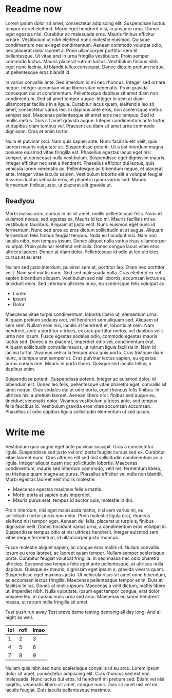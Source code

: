 # Readme now
Lorem ipsum dolor sit amet, consectetur adipiscing elit. Suspendisse luctus tempor ex vel eleifend. Morbi eget hendrerit nisi, in posuere urna. Donec eget egestas nisi. Curabitur ac malesuada eros. Mauris finibus efficitur ornare. Vestibulum ut nibh eleifend nunc molestie euismod. Quisque condimentum nec ex eget condimentum. Aenean commodo volutpat odio, nec placerat dolor laoreet a. Proin ullamcorper porttitor sem et pellentesque. Ut vitae erat in urna fringilla vestibulum. Proin semper commodo luctus. Mauris placerat rutrum luctus. Vestibulum finibus nibh eget nunc lacinia, id blandit tellus consequat. Donec dictum pretium neque, ut pellentesque eros blandit id.

In varius convallis ante. Sed interdum id mi nec rhoncus. Integer sed ornare neque. Integer accumsan vitae libero vitae venenatis. Proin gravida consequat dui ut condimentum. Pellentesque dapibus sit amet diam non condimentum. Sed sit amet tempor augue. Integer in sem at diam ullamcorper facilisis in a ligula. Curabitur lacus quam, eleifend a leo sit amet, consectetur varius leo. In dapibus ante eros, non scelerisque metus semper sed. Maecenas pellentesque sit amet eros nec tempus. Sed id mollis metus. Duis sit amet gravida augue. Integer condimentum ante tortor, et dapibus diam tempus vel. Praesent eu diam sit amet urna commodo dignissim. Cras et enim tortor.

Nulla et pulvinar orci. Nam quis sapien ante. Nunc facilisis elit velit, quis laoreet mauris vulputate ac. Suspendisse potenti. Ut a est interdum magna posuere euismod vitae fringilla est. Phasellus egestas lacus eget nisi semper, at consequat nulla vestibulum. Suspendisse eget dignissim mauris. Integer efficitur nec erat a hendrerit. Phasellus efficitur dui lectus, quis vehicula lorem venenatis ac. Pellentesque ac bibendum neque, et placerat ante. Integer vitae iaculis sapien. Vestibulum lobortis elit a volutpat feugiat. Vivamus luctus vehicula eros, et pharetra quam varius sed. Mauris fermentum finibus justo, ut placerat elit gravida ut.

## Readyou
Morbi massa arcu, cursus in mi sit amet, mollis pellentesque felis. Nunc id euismod neque, sed egestas ex. Mauris id leo mi. Mauris facilisis mi eu vestibulum faucibus. Aliquam at justo velit. Nunc euismod eget nunc id fermentum. Nunc sed eros ac eros dictum sollicitudin et at augue. Aliquam fermentum felis finibus feugiat tempus. Nulla eu tincidunt nisi. Nam non iaculis nibh, non tempus ipsum. Donec aliquet nulla varius risus ullamcorper volutpat. Proin pulvinar eleifend vehicula. Donec congue lacus vitae eros ultrices laoreet. Donec at diam dolor. Pellentesque id odio at leo ultricies cursus et eu erat.

Nullam sed justo interdum, pulvinar sem et, porttitor leo. Etiam nec porttitor velit. Nam sed mattis nunc. Sed sed malesuada nulla. Cras eleifend ex vel sapien bibendum aliquam. Vestibulum sed nisl lobortis, accumsan lectus eu, tincidunt enim. Sed interdum ultricies nunc, eu scelerisque felis volutpat ac.

 - Lorem
 - Ipsum
 - Dolor

 Maecenas vitae turpis condimentum, lobortis libero ut, elementum urna. Aliquam pretium sodales orci, vel hendrerit sem aliquam sed. Aliquam ut sem sem. Nullam eros nisi, iaculis at hendrerit et, lobortis at sem. Nam hendrerit, ante a porttitor ultrices, ex arcu porttitor metus, vel dapibus velit urna non ipsum. Fusce egestas sodales odio, commodo egestas mauris luctus sed. Donec a ex placerat, imperdiet odio vel, condimentum erat. Aliquam sollicitudin convallis mauris, ut rutrum ligula facilisis in. Nam id lacinia tortor. Vivamus vehicula tempor arcu quis porta. Cras tristique diam nunc, a tempus erat semper at. Cras pulvinar lectus sapien, eu egestas purus cursus non. Mauris in porta libero. Quisque sed iaculis tellus, a dapibus enim.
 
 Suspendisse potenti. Suspendisse potenti. Integer ac euismod dolor, id bibendum elit. Donec leo felis, pellentesque vitae pharetra eget, convallis sit amet neque. Cras sodales dui ut odio porta, eget rhoncus felis finibus. In ultrices nisi a pretium laoreet. Aenean libero orci, finibus sed augue eu, tincidunt venenatis dolor. Vivamus vestibulum ultrices ante, sed tempus felis faucibus id. Vestibulum gravida eros vitae accumsan accumsan. Phasellus ut odio dapibus ligula sollicitudin elementum ut sed ipsum.

# Write me

Vestibulum quis augue eget ante pulvinar suscipit. Cras a consectetur ligula. Suspendisse sed justo vel orci porta feugiat cursus sed ex. Curabitur vitae laoreet nunc. Cras ultrices elit sed nisl sollicitudin condimentum ac a ligula. Integer aliquet quam nec sollicitudin lobortis. Maecenas condimentum, mauris sed interdum commodo, velit nisl fermentum libero, eu tristique quam magna ac purus. Phasellus efficitur vel nulla non blandit. Morbi egestas laoreet velit mollis molestie.

 - Maecenas egestas maximus felis a mattis. 
 - Morbi porta at sapien quis imperdiet. 
 - Mauris purus erat, tempus id auctor quis, molestie in dui. 

Proin interdum, nisi eget malesuada mattis, nisl sem varius mi, eu sollicitudin tortor purus non dolor. Proin molestie ligula erat, rhoncus eleifend nisi tempor eget. Aenean dui felis, placerat ut turpis a, finibus dignissim velit. Donec tincidunt varius urna, a condimentum eros volutpat in. Suspendisse tempus odio at nisi ultrices hendrerit. Integer euismod sem vitae neque fermentum, id ullamcorper justo rhoncus.

Fusce molestie aliquet sapien, ac congue eros mollis id. Nullam convallis ipsum eu eros laoreet, ac laoreet quam tempor. Nullam semper scelerisque porta. Curabitur feugiat volutpat fringilla. In sed massa nec odio pharetra ultricies. Suspendisse tempus felis eget ante pellentesque, at ultrices nulla dapibus. Quisque ex mauris, dignissim eget ipsum a, gravida viverra quam. Suspendisse eget maximus justo. Ut vehicula risus sit amet nunc bibendum, ac accumsan lectus fringilla. Maecenas pellentesque tempor enim. Duis at facilisis tellus. Donec at mollis ipsum. Maecenas a velit dictum, mattis libero ut, imperdiet nibh. Nulla vulputate, ipsum eget tempor congue, erat dolor posuere leo, in cursus nunc urna sed arcu. Maecenas euismod hendrerit massa, et rutrum nulla fringilla sit amet.

Test push run away Test prøve demo testing demoing all day long. And all night as well.

|lol|rofl|lmao|
|---|----|----|
|1|2|3|
|4|5|6|
|7|8|9|

Nullam quis nibh sed nunc scelerisque convallis ut eu arcu. Lorem ipsum dolor sit amet, consectetur adipiscing elit. Cras rhoncus sed est non malesuada. Nunc luctus dui eros, id hendrerit mi pretium sed. Etiam vel nisi sagittis, venenatis libero sit amet, congue nunc. Duis sit amet nisl vel mi iaculis feugiat. Duis iaculis pellentesque maximus.
